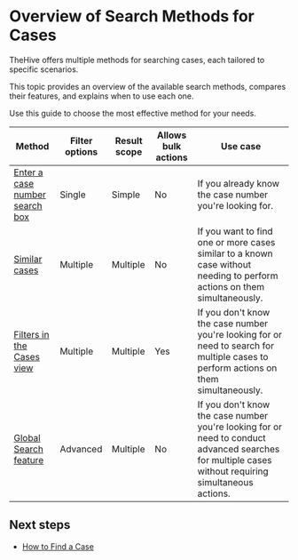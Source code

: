 # Overview of Search Methods for Cases

TheHive offers multiple methods for searching cases, each tailored to specific scenarios.

This topic provides an overview of the available search methods, compares their features, and explains when to use each one.

Use this guide to choose the most effective method for your needs.

| Method | Filter options | Result scope | Allows bulk actions | Use case |
| -------| ------------------| --------| --------------------| ---------|
| [Enter a case number search box](find-a-case.md#method-1-enter-a-case-number-search-box)| Single | Simple | No | If you already know the case number you're looking for.| 
| [Similar cases](find-a-case.md#method-2-similar-cases) | Multiple | Multiple | No | If you want to find one or more cases similar to a known case without needing to perform actions on them simultaneously. |
| [Filters in the Cases view](find-a-case.md#method-3-filters-in-the-cases-view) | Multiple | Multiple | Yes | If you don't know the case number you're looking for or need to search for multiple cases to perform actions on them simultaneously. |
| [Global Search feature](find-a-case.md#method-4-global-search-feature) | Advanced | Multiple | No | If you don't know the case number you're looking for or need to conduct advanced searches for multiple cases without requiring simultaneous actions. |

## Next steps
* [How to Find a Case](find-a-case.md)
